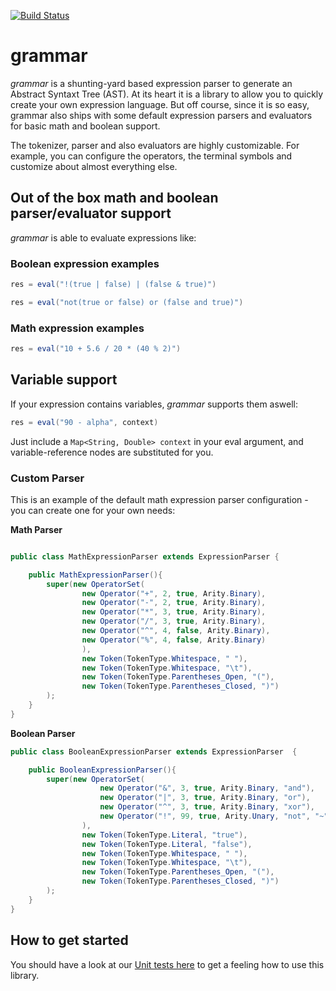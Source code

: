 [![Build Status](https://travis-ci.org/ElderByte-/grammar.svg?branch=master)](https://travis-ci.org/ElderByte-/grammar)

# grammar

_grammar_ is a shunting-yard based expression parser to generate an Abstract Syntaxt Tree (AST). At its heart it is a library to allow you to quickly create your own expression language. But off course, since it is so easy, grammar also ships with some default expression parsers and evaluators for basic math and boolean support. 

The tokenizer, parser and also evaluators are highly customizable. For example, you can configure the operators, the terminal symbols and customize about almost everything else.


## Out of the box math and boolean parser/evaluator support

_grammar_ is able to evaluate expressions like:

### Boolean expression examples
```java
res = eval("!(true | false) | (false & true)")
```
```java
res = eval("not(true or false) or (false and true)")
```

### Math expression examples
```java
res = eval("10 + 5.6 / 20 * (40 % 2)")
```

## Variable support
If your expression contains variables, _grammar_ supports them aswell:
```java
res = eval("90 - alpha", context)
```
Just include a `Map<String, Double> context` in your eval argument, and variable-reference nodes are substituted for you.



### Custom Parser

This is an example of the default math expression parser configuration - you can create one for your own needs:

**Math Parser**
```java

public class MathExpressionParser extends ExpressionParser {

    public MathExpressionParser(){
        super(new OperatorSet(
                new Operator("+", 2, true, Arity.Binary),
                new Operator("-", 2, true, Arity.Binary),
                new Operator("*", 3, true, Arity.Binary),
                new Operator("/", 3, true, Arity.Binary),
                new Operator("^", 4, false, Arity.Binary),
                new Operator("%", 4, false, Arity.Binary)
                ),
                new Token(TokenType.Whitespace, " "),
                new Token(TokenType.Whitespace, "\t"),
                new Token(TokenType.Parentheses_Open, "("),
                new Token(TokenType.Parentheses_Closed, ")")
        );
    }
}

```

**Boolean Parser**
```java
public class BooleanExpressionParser extends ExpressionParser  {

    public BooleanExpressionParser(){
        super(new OperatorSet(
                    new Operator("&", 3, true, Arity.Binary, "and"),
                    new Operator("|", 3, true, Arity.Binary, "or"),
                    new Operator("^", 3, true, Arity.Binary, "xor"),
                    new Operator("!", 99, true, Arity.Unary, "not", "~")
                ),
                new Token(TokenType.Literal, "true"),
                new Token(TokenType.Literal, "false"),
                new Token(TokenType.Whitespace, " "),
                new Token(TokenType.Whitespace, "\t"),
                new Token(TokenType.Parentheses_Open, "("),
                new Token(TokenType.Parentheses_Closed, ")")
        );
    }
}
```

## How to get started

You should have a look at our [Unit tests here](https://github.com/ElderByte-/grammar/tree/master/grammar-core/src/test/java/com/elderbyte/grammar) to get a feeling how to use this library.
